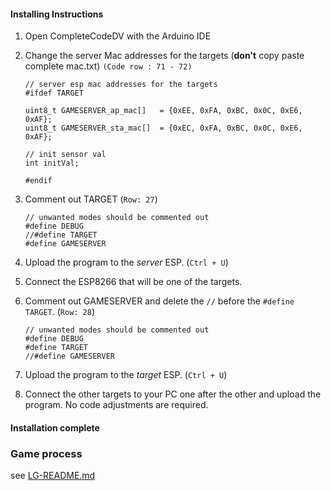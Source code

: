 #### Installing Instructions

1. Open CompleteCodeDV with the Arduino IDE

2. Change the server Mac addresses for the targets (**don't** copy paste complete mac.txt) `(Code row : 71 - 72)`

    ```
    // server esp mac addresses for the targets
    #ifdef TARGET

    uint8_t GAMESERVER_ap_mac[]   = {0xEE, 0xFA, 0xBC, 0x0C, 0xE6, 0xAF}; 
    uint8_t GAMESERVER_sta_mac[]  = {0xEC, 0xFA, 0xBC, 0x0C, 0xE6, 0xAF};

    // init sensor val
    int initVal;

    #endif
    ```
        
3. Comment out TARGET (`Row: 27`)
   
      ```
      // unwanted modes should be commented out
      #define DEBUG
      //#define TARGET
      #define GAMESERVER
      ``` 
      

3. Upload the program to the *server* ESP. (`Ctrl + U`)

4. Connect the ESP8266 that will be one of the targets.

5. Comment out GAMESERVER and delete the `//` before the `#define TARGET`. (`Row: 28`)

      ```
      // unwanted modes should be commented out
      #define DEBUG
      #define TARGET
      //#define GAMESERVER
      ``` 
6. Upload the program to the *target* ESP. (`Ctrl + U`)

7. Connect the other targets to your PC one after the other and upload the program. No code adjustments are required.

#### Installation complete

### Game process 
see [LG-README.md](https://github.com/JeroPlay/LG/edit/master/README.md)

